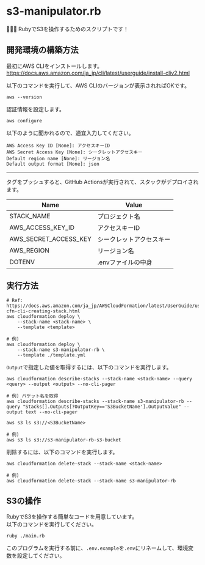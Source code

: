 # s3-manipulator.rb

🧉🧉🧉 RubyでS3を操作するためのスクリプトです！  

## 開発環境の構築方法

最初にAWS CLIをインストールします。  
<https://docs.aws.amazon.com/ja_jp/cli/latest/userguide/install-cliv2.html>  

以下のコマンドを実行して、AWS CLIのバージョンが表示されればOKです。  

```shell
aws --version
```

認証情報を設定します。  

```shell
aws configure
```

以下のように聞かれるので、適宜入力してください。

```shell
AWS Access Key ID [None]: アクセスキーID
AWS Secret Access Key [None]: シークレットアクセスキー
Default region name [None]: リージョン名
Default output format [None]: json
```

---

タグをプッシュすると、GitHub Actionsが実行されて、スタックがデプロイされます。  

| Name | Value |
| --- | --- |
| STACK_NAME | プロジェクト名 |
| AWS_ACCESS_KEY_ID | アクセスキーID |
| AWS_SECRET_ACCESS_KEY | シークレットアクセスキー |
| AWS_REGION | リージョン名 |
| DOTENV | .envファイルの中身 |

## 実行方法

```shell
# Ref: https://docs.aws.amazon.com/ja_jp/AWSCloudFormation/latest/UserGuide/using-cfn-cli-creating-stack.html
aws cloudformation deploy \
    --stack-name <stack-name> \
    --template <template>

# 例)
aws cloudformation deploy \
    --stack-name s3-manipulator-rb \
    --template ./template.yml
```

`Output`で指定した値を取得するには、以下のコマンドを実行します。  

```shell
aws cloudformation describe-stacks --stack-name <stack-name> --query <query> --output <output> --no-cli-pager

# 例) バケット名を取得
aws cloudformation describe-stacks --stack-name s3-manipulator-rb --query "Stacks[].Outputs[?OutputKey=='S3BucketName'].OutputValue" --output text --no-cli-pager
```

```shell
aws s3 ls s3://<S3BucketName>

# 例)
aws s3 ls s3://s3-manipulator-rb-s3-bucket
```

削除するには、以下のコマンドを実行します。  

```shell
aws cloudformation delete-stack --stack-name <stack-name>

# 例)
aws cloudformation delete-stack --stack-name s3-manipulator-rb
```

## S3の操作

RubyでS3を操作する簡単なコードを用意しています。  
以下のコマンドを実行してください。  

```shell
ruby ./main.rb
```

このプログラムを実行する前に、`.env.example`を`.env`にリネームして、環境変数を設定してください。  
